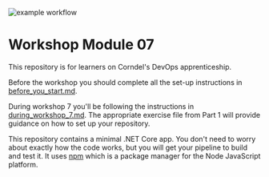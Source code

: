 ![example workflow](https://github.com/github/docs/actions/workflows/main.yml/badge.svg)

# Workshop Module 07

This repository is for learners on Corndel's DevOps apprenticeship.

Before the workshop you should complete all the set-up instructions in [before_you_start.md](./before_you_start.md).

During workshop 7 you'll be following the instructions in [during_workshop_7.md](./during_workshop_7.md). The appropriate exercise file from Part 1 will provide guidance on how to set up your repository.

This repository contains a minimal .NET Core app. You don't need to worry about exactly how the code works, but you will get your pipeline to build and test it. It uses [npm](https://www.npmjs.com/) which is a package manager for the Node JavaScript platform.
